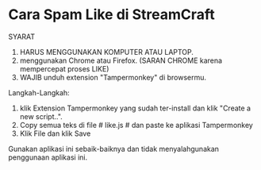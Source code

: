 # Cara Spam Like di StreamCraft

SYARAT
1. HARUS MENGGUNAKAN KOMPUTER ATAU LAPTOP.
2. menggunakan Chrome atau Firefox. (SARAN CHROME karena mempercepat proses LIKE)
3. WAJIB unduh extension "Tampermonkey" di browsermu.

Langkah-Langkah:
1. klik Extension Tampermonkey yang sudah ter-install dan klik "Create a new script..".
2. Copy semua teks di file # like.js # dan paste ke aplikasi Tampermonkey
3. Klik File dan klik Save


Gunakan aplikasi ini sebaik-baiknya dan tidak menyalahgunakan penggunaan aplikasi ini.
